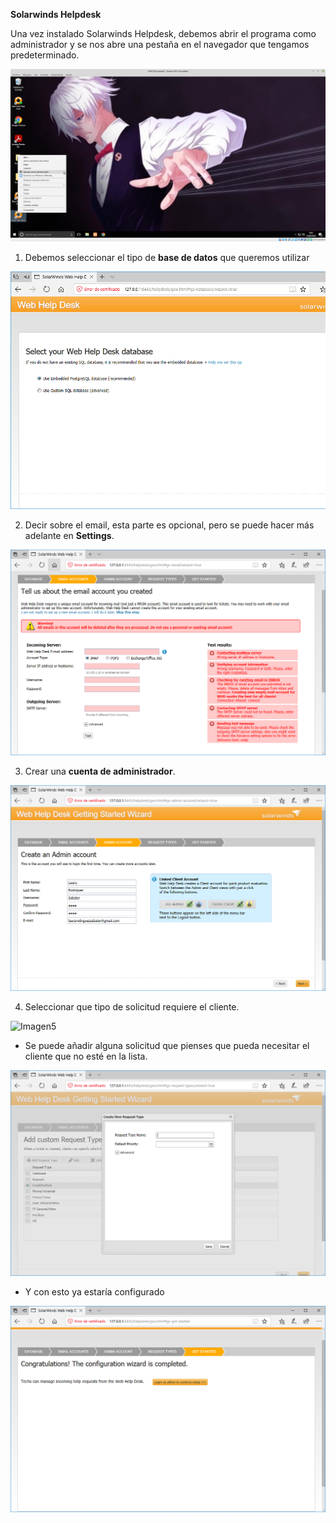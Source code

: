 
**Solarwinds Helpdesk**

Una vez instalado Solarwinds Helpdesk, debemos abrir el programa como administrador y se nos abre una pestaña en el navegador que tengamos predeterminado.

![Imagen1](images/imagen1.png)

1. Debemos seleccionar el tipo de **base de datos** que queremos utilizar

![Imagen2](images/imagen2.png)

2. Decir sobre el email, esta parte es opcional, pero se puede hacer más adelante en **Settings**.

![Imagen3](images/imagen3.png)

3. Crear una **cuenta de administrador**.

![Imagen4](images/imagen4.png)

4. Seleccionar que tipo de solicitud requiere el cliente.

![Imagen5](imges/imagen5.png)

- Se puede añadir alguna solicitud que pienses que pueda necesitar el cliente que no esté en la lista.

![Imagen6](images/imagen6.png)

- Y con esto ya estaría configurado

![Imagen7](images/imagen7.png)
